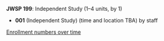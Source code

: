 **JWSP 199**: Independent Study (1–4 units, by 1)

- **001** (Independent Study) (time and location TBA) by staff

[Enrollment numbers over time](./JWSP199.tsv)
